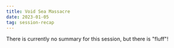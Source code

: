 ```yaml
---
title: Void Sea Massacre
date: 2023-01-05
tag: session-recap
---
```

There is currently no summary for this session, but there is "fluff"! 